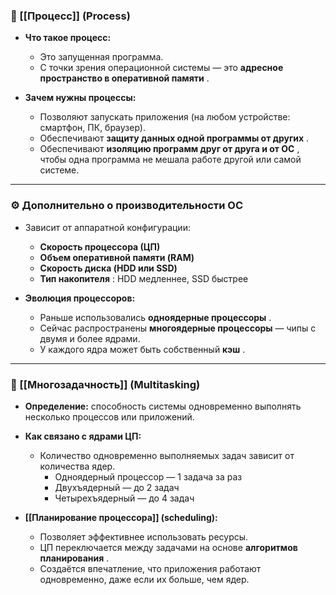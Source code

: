### 🧩 [[Процесс]] (Process)

- **Что такое процесс:**
    
    - Это запущенная программа.
    - С точки зрения операционной системы — это **адресное пространство в оперативной памяти** .
- **Зачем нужны процессы:**
    
    - Позволяют запускать приложения (на любом устройстве: смартфон, ПК, браузер).
    - Обеспечивают **защиту данных одной программы от других** .
    - Обеспечивают **изоляцию программ друг от друга и от ОС** , чтобы одна программа не мешала работе другой или самой системе.

---

### ⚙️ Дополнительно о производительности ОС

- Зависит от аппаратной конфигурации:
    
    - **Скорость процессора (ЦП)**
    - **Объем оперативной памяти (RAM)**
    - **Скорость диска (HDD или SSD)**
    - **Тип накопителя** : HDD медленнее, SSD быстрее
- **Эволюция процессоров:**
    
    - Раньше использовались **одноядерные процессоры** .
    - Сейчас распространены **многоядерные процессоры** — чипы с двумя и более ядрами.
    - У каждого ядра может быть собственный **кэш** .

---

### 🔄 [[Многозадачность]] (Multitasking)

- **Определение:** способность системы одновременно выполнять несколько процессов или приложений.
    
- **Как связано с ядрами ЦП:**
    
    - Количество одновременно выполняемых задач зависит от количества ядер.
        - Одноядерный процессор — 1 задача за раз
        - Двухъядерный — до 2 задач
        - Четырехъядерный — до 4 задач
- **[[Планирование процессора]] (scheduling):**
    
    - Позволяет эффективнее использовать ресурсы.
    - ЦП переключается между задачами на основе **алгоритмов планирования** .
    - Создаётся впечатление, что приложения работают одновременно, даже если их больше, чем ядер.

